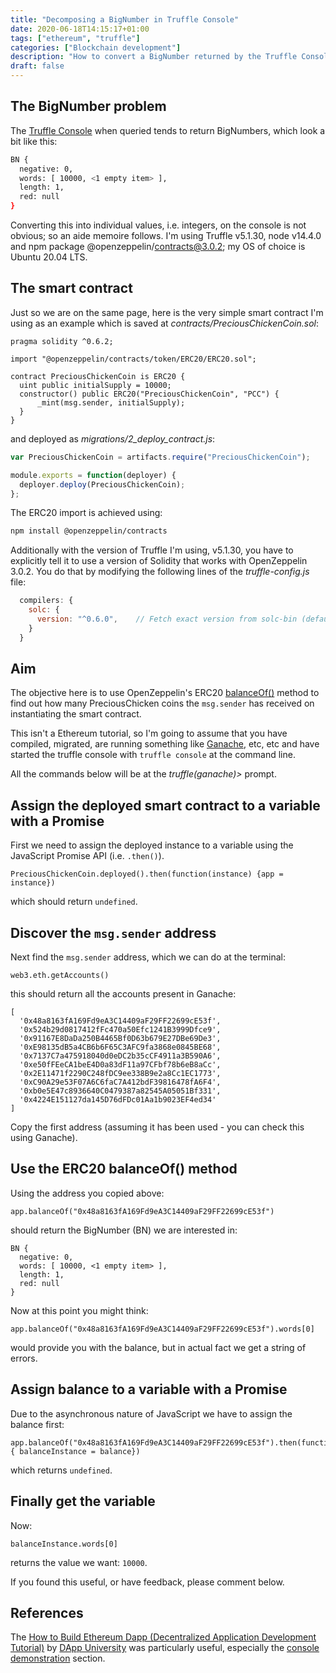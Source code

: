 ```yaml
---
title: "Decomposing a BigNumber in Truffle Console"
date: 2020-06-18T14:15:17+01:00
tags: ["ethereum", "truffle"]
categories: ["Blockchain development"]
description: "How to convert a BigNumber returned by the Truffle Console into individual values"
draft: false
---
```


## The BigNumber problem

The [Truffle Console](https://www.trufflesuite.com/docs/truffle/getting-started/using-truffle-develop-and-the-console) when queried tends to return BigNumbers, which look a bit like this:

```bash
BN {
  negative: 0,
  words: [ 10000, <1 empty item> ],
  length: 1,
  red: null
}
```

Converting this into individual values, i.e. integers, on the console is not obvious; so an aide memoire follows.  I'm using Truffle v5.1.30, node v14.4.0 and npm package @openzeppelin/contracts@3.0.2; my OS of choice is Ubuntu 20.04 LTS.

## The smart contract

Just so we are on the same page, here is the very simple smart contract I'm using as an example which is saved at _contracts/PreciousChickenCoin.sol_:

```solidity
pragma solidity ^0.6.2;

import "@openzeppelin/contracts/token/ERC20/ERC20.sol";

contract PreciousChickenCoin is ERC20 {
  uint public initialSupply = 10000;
  constructor() public ERC20("PreciousChickenCoin", "PCC") {
      _mint(msg.sender, initialSupply);
  }
}
```

and deployed as _migrations/2&#95;deploy&#95;contract.js_:

```javascript
var PreciousChickenCoin = artifacts.require("PreciousChickenCoin");

module.exports = function(deployer) {
  deployer.deploy(PreciousChickenCoin);
};
```

The ERC20 import is achieved using:

```bash
npm install @openzeppelin/contracts
```

Additionally with the version of Truffle I'm using, v5.1.30, you have to explicitly tell it to use a version of Solidity that works with OpenZeppelin 3.0.2.  You do that by modifying the following lines of the _truffle-config.js_ file:

```javascript
  compilers: {
    solc: {
      version: "^0.6.0",    // Fetch exact version from solc-bin (default: truffle's version)
    }
  }
```

## Aim

The objective here is to use OpenZeppelin's ERC20 [balanceOf()](https://docs.openzeppelin.com/contracts/2.x/api/token/erc20#IERC20-balanceOf-address-) method to find out how many PreciousChicken coins the `msg.sender` has received on instantiating the smart contract.


This isn't a Ethereum tutorial, so I'm going to assume that you have compiled, migrated, are running something like [Ganache](https://www.trufflesuite.com/ganache), etc, etc and have started the truffle console with `truffle console` at the command line.

All the commands below will be at the _truffle(ganache)>_ prompt.

## Assign the deployed smart contract to a variable with a Promise

First we need to assign the deployed instance to a variable using the JavaScript Promise API (i.e. `.then()`).

```solidity
PreciousChickenCoin.deployed().then(function(instance) {app = instance})
```

which should return `undefined`.

## Discover the `msg.sender` address

Next find the `msg.sender` address, which we can do at the terminal:

```solidity
web3.eth.getAccounts()
```

this should return all the accounts present in Ganache:

```solidity
[
  '0x48a8163fA169Fd9eA3C14409aF29FF22699cE53f',
  '0x524b29d0817412fFc470a50Efc1241B3999Dfce9',
  '0x91167E8DaDa250B4465Bf0D63b679E27DBe69De3',
  '0xE98135dB5a4CB6b6F65C3AFC9fa3868e0845BE68',
  '0x7137C7a475918040d0eDC2b35cCF4911a3B590A6',
  '0xe50fFEeCA1beE4D0a83dF11a97CFbf78b6eB8aCc',
  '0x2E11471f2290C248fDC9ee338B9e2a8Cc1EC1773',
  '0xC90A29e53F07A6C6faC7A412bdF39816478fA6F4',
  '0xb0e5E47c8936640C0479387a82545A05051Bf331',
  '0x4224E151127da145D76dFDc01Aa1b9023EF4ed34'
]
```

Copy the first address (assuming it has been used - you can check this using Ganache).

## Use the ERC20 balanceOf() method

Using the address you copied above:

```solidity
app.balanceOf("0x48a8163fA169Fd9eA3C14409aF29FF22699cE53f")
```

should return the BigNumber (BN) we are interested in:

```solidity
BN {
  negative: 0,
  words: [ 10000, <1 empty item> ],
  length: 1,
  red: null
}
```

Now at this point you might think:

```solidity
app.balanceOf("0x48a8163fA169Fd9eA3C14409aF29FF22699cE53f").words[0]
```

would provide you with the balance, but in actual fact we get a string of errors.

## Assign balance to a variable with a Promise

Due to the asynchronous nature of JavaScript we have to assign the balance first:

```solidity
app.balanceOf("0x48a8163fA169Fd9eA3C14409aF29FF22699cE53f").then(function(balance) { balanceInstance = balance})
```

which returns `undefined`.


## Finally get the variable

Now:

```solidity
balanceInstance.words[0]
```

returns the value we want: `10000`.  

If you found this useful, or have feedback, please comment below.

## References

The [How to Build Ethereum Dapp (Decentralized Application Development Tutorial)](https://www.youtube.com/watch?v=3681ZYbDSSk) by [DApp University](https://www.dappuniversity.com) was particularly useful, especially the [console demonstration](https://www.youtube.com/watch?v=3681ZYbDSSk&feature=youtu.be&t=21m50s) section.
